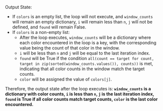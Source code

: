 Output State: 
- If `colors` is an empty list, the loop will not execute, and `window_counts` will remain an empty dictionary, `i` will remain less than `n`, `j` will not be defined, and `found` will remain False.
- If `colors` is a non-empty list:
  - After the loop executes, `window_counts` will be a dictionary where each color encountered in the loop is a key, with the corresponding value being the count of that color in the window.
  - `i` will be less than `n` and `j` will be equal to the last iteration index.
  - `found` will be True if the condition `all(count == target for count, target in zip(sorted(window_counts.values()), counts))` is met, indicating that all color counts in the window match the target counts.
  - `color` will be assigned the value of `colors[j]`.
  
Therefore, the output state after the loop executes is: **`window_counts` is a dictionary with color counts, `i` is less than `n`, `j` is the last iteration index, `found` is True if all color counts match target counts, `color` is the last color encountered.**